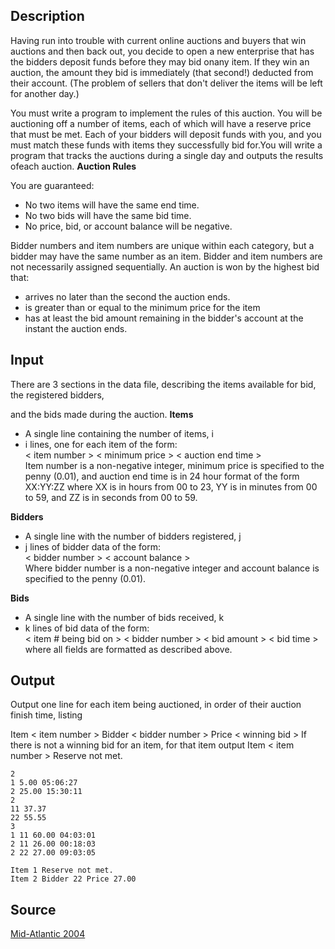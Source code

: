 <h2>Description</h2><p>Having run into trouble with current online auctions and buyers that win auctions and then back out, you decide to open a new enterprise that has the bidders deposit funds before they may bid onany item. If they win an auction, the amount they bid is immediately (that second!) deducted from their account. (The problem of sellers that don't deliver the items will be left for another day.)
</p>You must write a program to implement the rules of this auction. You will be auctioning off a number of items, each of which will have a reserve price that must be met. Each of your bidders will deposit funds with you, and you must match these funds with items they successfully bid for.You will write a program that tracks the auctions during a single day and outputs the results ofeach auction.
<b>Auction Rules</b><p>
</p>You are guaranteed:
<ul><li>No two items will have the same end time.
<br></li><li>No two bids will have the same bid time.
<br></li><li>No price, bid, or account balance will be negative.</li></ul><p>
</p>Bidder numbers and item numbers are unique within each category, but a bidder may have the same number as an item. Bidder and item numbers are not necessarily assigned sequentially.
An auction is won by the highest bid that:
<ul><li>arrives no later than the second the auction ends.
<br></li><li>is greater than or equal to the minimum price for the item
<br></li><li>has at least the bid amount remaining in the bidder's account at the instant the auction ends.</li></ul><p>
</p><h2>Input</h2><p>There are 3 sections in the data file, describing the items available for bid, the registered bidders,
</p>and the bids made during the auction.
<b>Items</b><p>
</p><ul><li>A single line containing the number of items, i
<br></li><li>i lines, one for each item of the form:
<br>&lt; item number &gt; &lt; minimum price &gt; &lt; auction end time &gt;
<br>Item number is a non-negative integer, minimum price is specified to the penny (0.01), and auction end time is in 24 hour format of the form XX:YY:ZZ where XX is in hours from 00 to 23, YY is in minutes from 00 to 59, and ZZ is in seconds from 00 to 59.</li></ul><p>
</p><b>Bidders</b><p>
</p><ul><li>A single line with the number of bidders registered, j
<br></li><li>j lines of bidder data of the form:
<br>&lt; bidder number &gt; &lt; account balance &gt;
<br>Where bidder number is a non-negative integer and account balance is specified to the penny (0.01).</li></ul><p>
</p><b>Bids</b><p>
</p><ul><li>A single line with the number of bids received, k
<br></li><li>k lines of bid data of the form:
<br>&lt; item # being bid on &gt; &lt; bidder number &gt; &lt; bid amount &gt; &lt; bid time &gt;
<br>where all fields are formatted as described above.</li></ul><h2>Output</h2><p>Output one line for each item being auctioned, in order of their auction finish time, listing
</p>Item &lt; item number &gt; Bidder &lt; bidder number &gt; Price &lt; winning bid &gt;
If there is not a winning bid for an item, for that item output
Item &lt; item number &gt; Reserve not met.<pre><code class="language-input1">2
1 5.00 05:06:27
2 25.00 15:30:11
2
11 37.37
22 55.55
3
1 11 60.00 04:03:01
2 11 26.00 00:18:03
2 22 27.00 09:03:05</code></pre><pre><code class="language-output1">Item 1 Reserve not met.
Item 2 Bidder 22 Price 27.00</code></pre><h2>Source</h2><a href="searchproblem?field=source&amp;key=Mid-Atlantic+2004">Mid-Atlantic 2004</a>